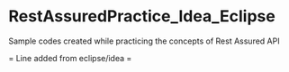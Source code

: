 # RestAssuredPractice_Idea_Eclipse
Sample codes created while practicing the concepts of Rest Assured API

= Line added from eclipse/idea =
